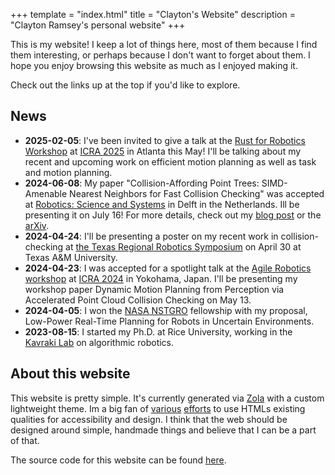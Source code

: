 +++
template = "index.html"
title = "Clayton's Website"
description = "Clayton Ramsey's personal website"
+++

This is my website! I keep a lot of things here, most of them because I find them interesting, or perhaps
because I don't want to forget about them. I hope you enjoy browsing this website as much as I enjoyed making
it.

Check out the links up at the top if you'd like to explore.

## News

- **2025-02-05**: I've been invited to give a talk at the [Rust for Robotics Workshop](https://sites.google.com/view/r4rworkshop) at [ICRA 2025](https://2025.ieee-icra.org/) in Atlanta this May!
  I'll be talking about my recent and upcoming work on efficient motion planning as well as task and motion planning.
- **2024-06-08**: My paper "Collision-Affording Point Trees:
  SIMD-Amenable Nearest Neighbors for Fast Collision Checking" was
  accepted at [Robotics: Science and
  Systems](https://roboticsconference.org) in Delft in the
  Netherlands. Ill be presenting it on July 16! For more details,
  check out my [blog post](/blog/captree) or the
  [arXiv](https://arxiv.org/abs/2406.02807).
- **2024-04-24**: I'll be presenting a poster on my recent work in
  collision-checking at [the Texas Regional Robotics
  Symposium](https://teros-texas.github.io/) on April 30 at Texas A&M
  University.
- **2024-04-23**: I was accepted for a spotlight talk at the [Agile
  Robotics
  workshop](https://agile-robotics-workshop.github.io/icra2024/) at
  [ICRA 2024](https://2024.ieee-icra.org/) in Yokohama, Japan. I'll
  be presenting my workshop paper Dynamic Motion Planning from
  Perception via Accelerated Point Cloud Collision Checking on May 13.
- **2024-04-05**: I won the [NASA
  NSTGRO](https://www.nasa.gov/nasa-space-technology-graduate-research-opportunities-nstgro/)
  fellowship with my proposal, Low-Power Real-Time Planning for Robots
  in Uncertain Environments.
- **2023-08-15**: I started my Ph.D. at Rice University, working in
  the [Kavraki Lab](https://www.kavrakilab.org/) on algorithmic
  robotics.

## About this website

This website is pretty simple.
It's currently generated via [Zola](https://www.getzola.org/) with a custom lightweight theme.
Im a big fan of
[various](http://motherfuckingwebsite.com)
[efforts](http://bettermotherfuckingwebsite.com) to use HTMLs existing
qualities for accessibility and design. I think that the web should be
designed around simple, handmade things and believe that I can be a part
of that.

The source code for this website can be found
[here](https://github.com/claytonwramsey/www).
